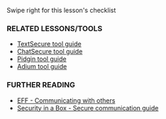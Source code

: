[Title]: # (What now?)
[Difficulty]: # (Beginner)
[Order]: # (5)

Swipe right for this lesson's checklist

### RELATED LESSONS/TOOLS

*   [TextSecure tool guide](umbrella://lesson/textsecure)
*   [ChatSecure tool guide](umbrella://lesson/chatsecure)
*   [Pidgin tool guide](umbrella://lesson/pidgin)
*   [Adium tool guide](umbrella://lesson/adium)

### FURTHER READING

*   [EFF - Communicating with others](https://ssd.eff.org/en/module/communicating-others)
*   [Security in a Box - Secure communication guide](https://securityinabox.org/en/guide/secure-communication)